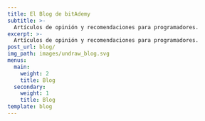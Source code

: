 ```yaml
---
title: El Blog de bitAdemy
subtitle: >-
  Artículos de opinión y recomendaciones para programadores.
excerpt: >-
  Artículos de opinión y recomendaciones para programadores.
post_url: blog/
img_path: images/undraw_blog.svg
menus:
  main:
    weight: 2
    title: Blog
  secondary:
    weight: 1
    title: Blog
template: blog
---
```

